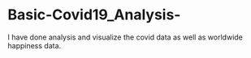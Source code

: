 # Basic-Covid19_Analysis-
I have done analysis and visualize the covid data as well as worldwide happiness data.
